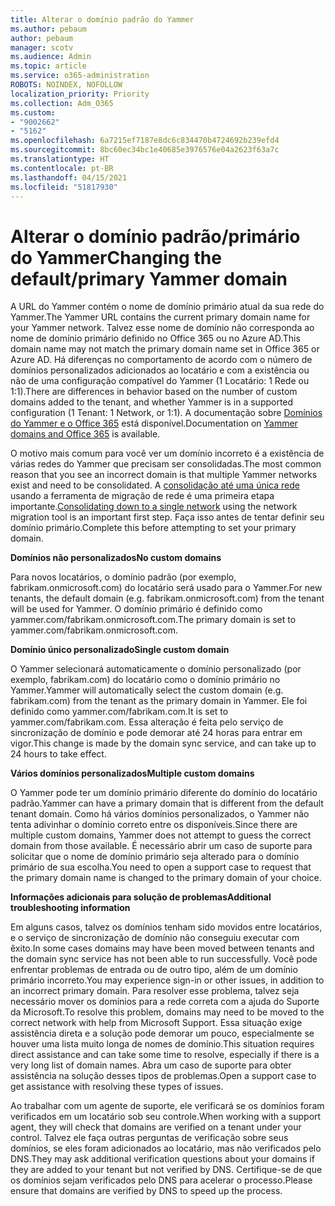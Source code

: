 ```yaml
---
title: Alterar o domínio padrão do Yammer
ms.author: pebaum
author: pebaum
manager: scotv
ms.audience: Admin
ms.topic: article
ms.service: o365-administration
ROBOTS: NOINDEX, NOFOLLOW
localization_priority: Priority
ms.collection: Adm_O365
ms.custom:
- "9002662"
- "5162"
ms.openlocfilehash: 6a7215ef7187e8dc6c834470b4724692b239efd4
ms.sourcegitcommit: 8bc60ec34bc1e40685e3976576e04a2623f63a7c
ms.translationtype: HT
ms.contentlocale: pt-BR
ms.lasthandoff: 04/15/2021
ms.locfileid: "51817930"
---
```

# <a name="changing-the-defaultprimary-yammer-domain"></a><span data-ttu-id="83535-102">Alterar o domínio padrão/primário do Yammer</span><span class="sxs-lookup"><span data-stu-id="83535-102">Changing the default/primary Yammer domain</span></span>

<span data-ttu-id="83535-103">A URL do Yammer contém o nome de domínio primário atual da sua rede do Yammer.</span><span class="sxs-lookup"><span data-stu-id="83535-103">The Yammer URL contains the current primary domain name for your Yammer network.</span></span> <span data-ttu-id="83535-104">Talvez esse nome de domínio não corresponda ao nome de domínio primário definido no Office 365 ou no Azure AD.</span><span class="sxs-lookup"><span data-stu-id="83535-104">This domain name may not match the primary domain name set in Office 365 or Azure AD.</span></span> <span data-ttu-id="83535-105">Há diferenças no comportamento de acordo com o número de domínios personalizados adicionados ao locatário e com a existência ou não de uma configuração compatível do Yammer (1 Locatário: 1 Rede ou 1:1).</span><span class="sxs-lookup"><span data-stu-id="83535-105">There are differences in behavior based on the number of custom domains added to the tenant, and whether Yammer is in a supported configuration (1 Tenant: 1 Network, or 1:1).</span></span> <span data-ttu-id="83535-106">A documentação sobre [Domínios do Yammer e o Office 365](https://docs.microsoft.com/yammer/configure-your-yammer-network/manage-yammer-domains) está disponível.</span><span class="sxs-lookup"><span data-stu-id="83535-106">Documentation on [Yammer domains and Office 365](https://docs.microsoft.com/yammer/configure-your-yammer-network/manage-yammer-domains) is available.</span></span>

<span data-ttu-id="83535-107">O motivo mais comum para você ver um domínio incorreto é a existência de várias redes do Yammer que precisam ser consolidadas.</span><span class="sxs-lookup"><span data-stu-id="83535-107">The most common reason that you see an incorrect domain is that multiple Yammer networks exist and need to be consolidated.</span></span> <span data-ttu-id="83535-108">A [consolidação até uma única rede](https://docs.microsoft.com/yammer/configure-your-yammer-network/consolidate-multiple-yammer-networks) usando a ferramenta de migração de rede é uma primeira etapa importante.</span><span class="sxs-lookup"><span data-stu-id="83535-108">[Consolidating down to a single network](https://docs.microsoft.com/yammer/configure-your-yammer-network/consolidate-multiple-yammer-networks) using the network migration tool is an important first step.</span></span> <span data-ttu-id="83535-109">Faça isso antes de tentar definir seu domínio primário.</span><span class="sxs-lookup"><span data-stu-id="83535-109">Complete this before attempting to set your primary domain.</span></span>

<span data-ttu-id="83535-110">**Domínios não personalizados**</span><span class="sxs-lookup"><span data-stu-id="83535-110">**No custom domains**</span></span>

<span data-ttu-id="83535-111">Para novos locatários, o domínio padrão (por exemplo, fabrikam.onmicrosoft.com) do locatário será usado para o Yammer.</span><span class="sxs-lookup"><span data-stu-id="83535-111">For new tenants, the default domain (e.g. fabrikam.onmicrosoft.com) from the tenant will be used for Yammer.</span></span> <span data-ttu-id="83535-112">O domínio primário é definido como yammer.com/fabrikam.onmicrosoft.com.</span><span class="sxs-lookup"><span data-stu-id="83535-112">The primary domain is set to yammer.com/fabrikam.onmicrosoft.com.</span></span>

<span data-ttu-id="83535-113">**Domínio único personalizado**</span><span class="sxs-lookup"><span data-stu-id="83535-113">**Single custom domain**</span></span>

<span data-ttu-id="83535-114">O Yammer selecionará automaticamente o domínio personalizado (por exemplo, fabrikam.com) do locatário como o domínio primário no Yammer.</span><span class="sxs-lookup"><span data-stu-id="83535-114">Yammer will automatically select the custom domain (e.g. fabrikam.com) from the tenant as the primary domain in Yammer.</span></span> <span data-ttu-id="83535-115">Ele foi definido como yammer.com/fabrikam.com.</span><span class="sxs-lookup"><span data-stu-id="83535-115">It is set to yammer.com/fabrikam.com.</span></span> <span data-ttu-id="83535-116">Essa alteração é feita pelo serviço de sincronização de domínio e pode demorar até 24 horas para entrar em vigor.</span><span class="sxs-lookup"><span data-stu-id="83535-116">This change is made by the domain sync service, and can take up to 24 hours to take effect.</span></span>

<span data-ttu-id="83535-117">**Vários domínios personalizados**</span><span class="sxs-lookup"><span data-stu-id="83535-117">**Multiple custom domains**</span></span>

<span data-ttu-id="83535-118">O Yammer pode ter um domínio primário diferente do domínio do locatário padrão.</span><span class="sxs-lookup"><span data-stu-id="83535-118">Yammer can have a primary domain that is different from the default tenant domain.</span></span> <span data-ttu-id="83535-119">Como há vários domínios personalizados, o Yammer não tenta adivinhar o domínio correto entre os disponíveis.</span><span class="sxs-lookup"><span data-stu-id="83535-119">Since there are multiple custom domains, Yammer does not attempt to guess the correct domain from those available.</span></span> <span data-ttu-id="83535-120">É necessário abrir um caso de suporte para solicitar que o nome de domínio primário seja alterado para o domínio primário de sua escolha.</span><span class="sxs-lookup"><span data-stu-id="83535-120">You need to open a support case to request that the primary domain name is changed to the primary domain of your choice.</span></span>

<span data-ttu-id="83535-121">**Informações adicionais para solução de problemas**</span><span class="sxs-lookup"><span data-stu-id="83535-121">**Additional troubleshooting information**</span></span>

<span data-ttu-id="83535-122">Em alguns casos, talvez os domínios tenham sido movidos entre locatários, e o serviço de sincronização de domínio não conseguiu executar com êxito.</span><span class="sxs-lookup"><span data-stu-id="83535-122">In some cases domains may have been moved between tenants and the domain sync service has not been able to run successfully.</span></span> <span data-ttu-id="83535-123">Você pode enfrentar problemas de entrada ou de outro tipo, além de um domínio primário incorreto.</span><span class="sxs-lookup"><span data-stu-id="83535-123">You may experience sign-in or other issues, in addition to an incorrect primary domain.</span></span> <span data-ttu-id="83535-124">Para resolver esse problema, talvez seja necessário mover os domínios para a rede correta com a ajuda do Suporte da Microsoft.</span><span class="sxs-lookup"><span data-stu-id="83535-124">To resolve this problem, domains may need to be moved to the correct network with help from Microsoft Support.</span></span> <span data-ttu-id="83535-125">Essa situação exige assistência direta e a solução pode demorar um pouco, especialmente se houver uma lista muito longa de nomes de domínio.</span><span class="sxs-lookup"><span data-stu-id="83535-125">This situation requires direct assistance and can take some time to resolve, especially if there is a very long list of domain names.</span></span> <span data-ttu-id="83535-126">Abra um caso de suporte para obter assistência na solução desses tipos de problemas.</span><span class="sxs-lookup"><span data-stu-id="83535-126">Open a support case to get assistance with resolving these types of issues.</span></span>

<span data-ttu-id="83535-127">Ao trabalhar com um agente de suporte, ele verificará se os domínios foram verificados em um locatário sob seu controle.</span><span class="sxs-lookup"><span data-stu-id="83535-127">When working with a support agent, they will check that domains are verified on a tenant under your control.</span></span> <span data-ttu-id="83535-128">Talvez ele faça outras perguntas de verificação sobre seus domínios, se eles foram adicionados ao locatário, mas não verificados pelo DNS.</span><span class="sxs-lookup"><span data-stu-id="83535-128">They may ask additional verification questions about your domains if they are added to your tenant but not verified by DNS.</span></span> <span data-ttu-id="83535-129">Certifique-se de que os domínios sejam verificados pelo DNS para acelerar o processo.</span><span class="sxs-lookup"><span data-stu-id="83535-129">Please ensure that domains are verified by DNS to speed up the process.</span></span>
